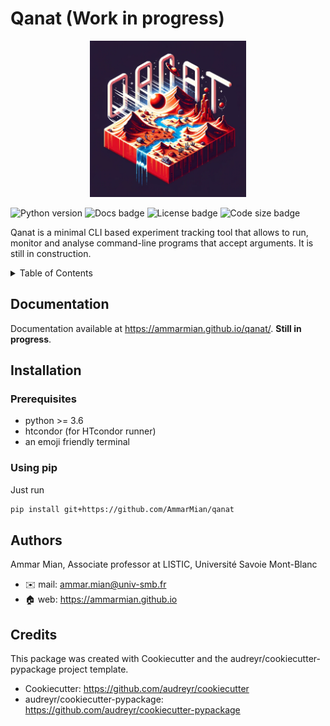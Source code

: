 <a name="readme-top"></a>
# Qanat (Work in progress)

<div style="text-align:center;">
<!-- <img height="250" src="docsrc/_static/qanat_logo_light.svg#gh-light-mode-only"> -->
<!-- <img height="250" src="docsrc/_static/qanat_logo_dark.svg#gh-dark-mode-only"> -->
<img height="250" src="docsrc/_static/qanat.png">
</div>

![Python version](https://img.shields.io/badge/Python-%3E%203.5-blue%20?style=flat-square&logo=python) ![Docs badge](https://img.shields.io/github/actions/workflow/status/ammarmian/qanat/documentation.yaml?label=Documentation&logo=Read%20the%20docs&style=flat-square) ![License badge](https://img.shields.io/github/license/ammarmian/qanat?style=flat-square) ![Code size badge](https://img.shields.io/github/languages/code-size/ammarmian/qanat?style=flat-square)

Qanat is a minimal CLI based experiment tracking tool that allows to run, monitor and analyse command-line programs that accept arguments. It is still in construction.

<details>
  <summary>Table of Contents</summary>
  <ol>
    <li>
      <a href="#readme-top">About The Project</a>
    </li>
    <li><a href="#documentation">Documentation</a></li>
    <li>
      <a href="#installation">Installation</a>
      <ul>
        <li><a href="#prerequisites">Prerequisites</a></li>
        <li><a href="#usingpip">Using pip</a></li>
      </ul>
    </li>
    <li><a href="#authors">Authors</a></li>
  </ol>
</details>

## Documentation

Documentation available at https://ammarmian.github.io/qanat/.
**Still in progress**.

## Installation

### Prerequisites

* python >= 3.6
* htcondor (for HTcondor runner)
* an emoji friendly terminal

### Using pip

Just run

```bash
pip install git+https://github.com/AmmarMian/qanat
```

## Authors

Ammar Mian, Associate professor at LISTIC, Université Savoie Mont-Blanc
  * :envelope: mail: ammar.mian@univ-smb.fr
  * :house: web: https://ammarmian.github.io

## Credits

This package was created with Cookiecutter and the audreyr/cookiecutter-pypackage project template.

* Cookiecutter: https://github.com/audreyr/cookiecutter
* audreyr/cookiecutter-pypackage: https://github.com/audreyr/cookiecutter-pypackage

